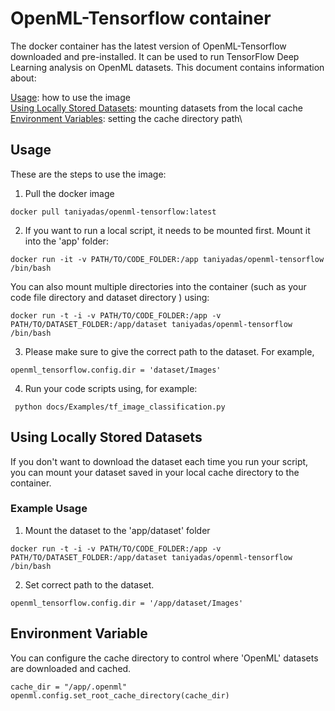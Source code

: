 # OpenML-Tensorflow container

The docker container has the latest version of OpenML-Tensorflow downloaded and pre-installed. It can be used to run TensorFlow Deep Learning analysis on OpenML datasets. 
This document contains information about:

[Usage](#usage): how to use the image\
[Using Locally Stored Datasets](#using-locally-stored-datasets-optional): mounting datasets from the local cache\
[Environment Variables](#environment-variable): setting the cache directory path\

## Usage

These are the steps to use the image:

1. Pull the docker image 
```
docker pull taniyadas/openml-tensorflow:latest
```
2. If you want to run a local script, it needs to be mounted first. Mount it into the 'app' folder:
```text
docker run -it -v PATH/TO/CODE_FOLDER:/app taniyadas/openml-tensorflow /bin/bash
```
You can also mount multiple directories into the container (such as your code file directory and dataset directory ) using:
```text
docker run -t -i -v PATH/TO/CODE_FOLDER:/app -v PATH/TO/DATASET_FOLDER:/app/dataset taniyadas/openml-tensorflow /bin/bash
```
3. Please make sure to give the correct path to the dataset. For example, 
```text
openml_tensorflow.config.dir = 'dataset/Images'
```
4. Run your code scripts using, for example:
```text
 python docs/Examples/tf_image_classification.py
```

## Using Locally Stored Datasets 

If you don't want to download the dataset each time you run your script, you can mount your dataset saved in your local cache directory to the container. 

### Example Usage

1. Mount the dataset to the 'app/dataset' folder

```
docker run -t -i -v PATH/TO/CODE_FOLDER:/app -v PATH/TO/DATASET_FOLDER:/app/dataset taniyadas/openml-tensorflow /bin/bash
```

2. Set correct path to the dataset.  
```text
openml_tensorflow.config.dir = '/app/dataset/Images'
``` 

## Environment Variable 

You can configure the cache directory to control where 'OpenML' datasets are downloaded and cached.

```
cache_dir = "/app/.openml"
openml.config.set_root_cache_directory(cache_dir)
```